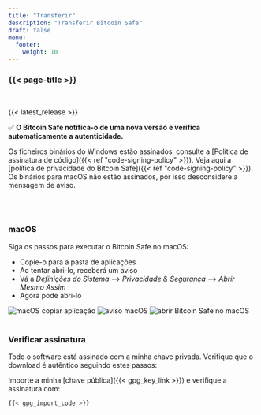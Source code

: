 ```yaml
---
title: "Transferir"
description: "Transferir Bitcoin Safe"
draft: false
menu:
  footer:
    weight: 10
---
```


### {{< page-title >}} 

<br>

{{< latest_release >}}


✅ **O Bitcoin Safe notifica-o de uma nova versão e verifica automaticamente a autenticidade.**


Os ficheiros binários do Windows estão assinados, consulte a [Política de assinatura de código]({{< ref "code-signing-policy" >}}). Veja aqui a [política de privacidade do Bitcoin Safe]({{< ref "code-signing-policy" >}}). Os binários para macOS não estão assinados, por isso desconsidere a mensagem de aviso.

<br>
<br>

###  macOS 

Siga os passos para executar o Bitcoin Safe no macOS:
- Copie-o para a pasta de aplicações
- Ao tentar abri-lo, receberá um aviso
- Vá a *Definições do Sistema* --> *Privacidade & Segurança* --> *Abrir Mesmo Assim*
- Agora pode abri-lo


<img src="/images/mac/copy-app.png" alt="macOS copiar aplicação"   /> 
<img src="/images/mac/warning.png" alt="aviso macOS"   /> 
<img src="/images/mac/disable.png" alt="abrir Bitcoin Safe no macOS"   /> 

<br>
<br>

###  Verificar assinatura

Todo o software está assinado com a minha chave privada. Verifique que o download é autêntico seguindo estes passos:

Importe a minha [chave pública]({{< gpg_key_link >}}) e verifique a assinatura com:
```bash
{{< gpg_import_code >}}
```



<br> 
<br>


<!-- ### Alternative install  via pip  on Mac, Linux, or Windows 
PyPi: https://pypi.org/project/bitcoin-safe/
python -m pip install bitcoin-safe
python -m bitcoin_safe
-->